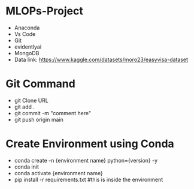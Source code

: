 # MLOPs-Project

- Anaconda
- Vs Code
- Git
- evidentlyai
- MongoDB
- Data link: https://www.kaggle.com/datasets/moro23/easyvisa-dataset


# Git Command
- git Clone URL 
- git add .
- git commit -m "comment here"
- git push origin main

# Create Environment using Conda
- conda create -n {environment name} python={version} -y
- conda init
- conda activate {environment name}
- pip install -r requirements.txt #this is inside the environment
